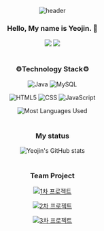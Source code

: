 <div align="center" style="width:100%;">
  
![header](https://capsule-render.vercel.app/api?type=waving&color=auto&height=150&section=header)

<h3>Hello, My name is Yeojin. 👋</h3>

<a href="mailto:oks04028@gmail.com"><img src="https://img.shields.io/badge/Gmail-D14836?style=for-the-badge&logo=gmail&logoColor=white" /></a>
<a href="https://yeowoon.tistory.com"><img src="https://img.shields.io/badge/Blogger-FF5722?style=for-the-badge&logo=blogger&logoColor=white" /></a>
<br>
<br>
<h3>⚙️Technology Stack⚙️</h3>

![Java](https://img.shields.io/badge/java-%23ED8B00.svg?style=for-the-badge&logo=openjdk&logoColor=white)
![MySQL](https://img.shields.io/badge/mysql-4479A1.svg?style=for-the-badge&logo=mysql&logoColor=white)

![HTML5](https://img.shields.io/badge/html5-%23E34F26.svg?style=for-the-badge&logo=html5&logoColor=white)
![CSS](https://img.shields.io/badge/css-%231572B6.svg?style=for-the-badge&logo=css&logoColor=white)
![JavaScript](https://img.shields.io/badge/javascript-%23323330.svg?style=for-the-badge&logo=javascript&logoColor=%23F7DF1E)

![Most Languages Used](https://github-readme-stats.vercel.app/api/top-langs/?username=anuraghazra&layout=compact) 
<br>
<br>
<h3>My status</h3>

![Yeojin's GitHub stats](https://github-readme-stats.vercel.app/api?username=yeojinhub&show_icons=true&theme=transparent)
<br>
<br>
<h3>Team Project</h3>

[![1차 프로젝트](https://github-readme-stats.vercel.app/api/pin/?username=yeojinhub&repo=sist1stPrj)](https://github.com/yeojinhub/sist1stPrj)

[![2차 프로젝트](https://github-readme-stats.vercel.app/api/pin/?username=yeojinhub&repo=sist2ndPrj)](https://github.com/yeojinhub/sist2ndPrj)

[![3차 프로젝트](https://github-readme-stats.vercel.app/api/pin/?username=yeojinhub&repo=sist3rdPrj)](https://github.com/yeojinhub/sist3rdPrj)

</div>

